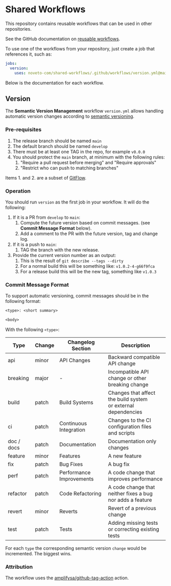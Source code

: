 # Shared Workflows

This repository contains reusable workflows that can be used in other repositories.

See the GitHub documentation on [reusable workflows](https://docs.github.com/en/actions/learn-github-actions/reusing-workflows).

To use one of the workflows from your repository, just create a job that references it, such as:

``` yaml
jobs:
  version:
    uses: noveto-com/shared-workflows/.github/workflows/version.yml@main
```

Below is the documentation for each workflow.

## Version

The **Semantic Version Management** workflow `version.yml` allows handling automatic version changes according to [semantic versioning](https://semver.org).

### Pre-requisites

1. The release branch should be named `main`
2. The default branch should be named `develop`
3. There must be at least one TAG in the repo, for example `v0.0.0`
4. You should protect the `main` branch, at minimum with the following rules:
   1. "Require a pull request before merging" and "Require approvals"
   2. "Restrict who can push to matching branches"

Items 1. and 2. are a subset of [GitFlow](https://nvie.com/posts/a-successful-git-branching-model/).

### Operation

You should run `version` as the first job in your workflow.
It will do the following:

1. If it is a PR from `develop` to `main`:
   1. Compute the future version based on commit messages. (see **Commit Message Format** below).
   2. Add a comment to the PR with the future version, tag and change log.
2. If it is a push to `main`:
   1. TAG the branch with the new release.
3. Provide the current version number as an output:
   1. This is the result of `git describe --tags --dirty`
   2. For a normal build this will be something like: `v1.0.2-4-g66f9fca`
   3. For a release build this will be the new tag, something like `v1.0.3`

### Commit Message Format

To support automatic versioning, commit messages should be in the following format:

```txt
<type>: <short summary>

<body>
```

With the following `<type>`:
  
| Type       | Change | Changelog Section        | Description                                                      |
|------------|--------|--------------------------|------------------------------------------------------------------|
| api        | minor  | API Changes              | Backward compatible API change                                   |
| breaking   | major  | -                        | Incompatible API change or other<br>breaking change              |
| build      | patch  | Build Systems            | Changes that affect the build system<br>or external dependencies |
| ci         | patch  | Continuous Integration   | Changes to the CI configuration files<br>and scripts             |
| doc / docs | patch  | Documentation            | Documentation only changes                                       |
| feature    | minor  | Features                 | A new feature                                                    |
| fix        | patch  | Bug Fixes                | A bug fix                                                        |
| perf       | patch  | Performance Improvements | A code change that improves performance                          |  
| refactor   | patch  | Code Refactoring         | A code change that neither fixes a bug<br>nor adds a feature     |  
| revert     | minor  | Reverts                  | Revert of a previous change                                      |
| test       | patch  | Tests                    | Adding missing tests or correcting existing tests                |

For each `type` the corresponding semantic version `change` would be incremented. The biggest wins.

### Attribution

The workflow uses the [amplifysa/github-tag-action](https://github.com/amplifysa/github-tag-action) action.
